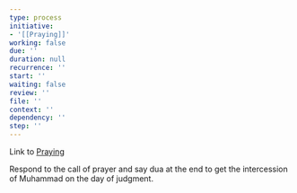 ```yaml
---
type: process
initiative:
- '[[Praying]]'
working: false
due: ''
duration: null
recurrence: ''
start: ''
waiting: false
review: ''
file: ''
context: ''
dependency: ''
step: ''
---
```


Link to [Praying](Initiatives/worship/Praying.md)

Respond to the call of prayer and say dua at the end to get the intercession of Muhammad on the day of judgment.
